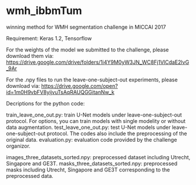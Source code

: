 # wmh_ibbmTum
winning method for WMH segmentation challenge in MICCAI 2017

Requirement: 
Keras 1.2, Tensorflow


For the weights of the model we submitted to the challenge, please download them via: https://drive.google.com/drive/folders/1i4Y9M0yW3JN_WC8Fj1VlCdaE2lvG_9Ar 

For the .npy files to run the leave-one-subject-out experiments, please download via: https://drive.google.com/open?id=1m0H9vbFV8yijvuTsAqRAUQGGitanNw_k

Decriptions for the python code:

train_leave_one_out.py: train U-Net models under leave-one-subject-out protocol. For options, you can train models with single modelity or without data augmentation.
test_leave_one_out.py: test U-Net models under leave-one-subject-out protocol. The codes also include the preprocessing of the original data.
evaluation.py: evaluation code provided by the challenge organizor. 

images_three_datasets_sorted.npy: preprocessed dataset including Utrecht, Singapore and GE3T.
masks_three_datasets_sorted.npy: preprocessed masks including Utrecht, Singapore and GE3T corresponding to the preprocessed data.


